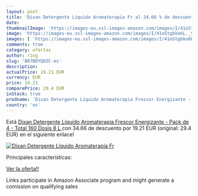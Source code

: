 ```yaml
---
layout: post
title: 'Dixan Detergente Líquido Aromaterapia Fr al 34.66 % de descuento'
date: 
thumbnailImage: 'https://images-eu.ssl-images-amazon.com/images/I/41oStgbko6L._SL200_.jpg'
image: 'https://images-eu.ssl-images-amazon.com/images/I/41oStgbko6L._SL200_.jpg'
images: [ 'https://images-eu.ssl-images-amazon.com/images/I/41oStgbko6L._SL200_.jpg' ]
comments: true
category: ofertas
author: ring
slug: 'B07BDYQDZC-es'
description:
actualPrice: 19.21 EUR
currency: EUR
price: 19.21
comparePrice: 29.4 EUR
inStock: true
prodname: 'Dixan Detergente Líquido Aromaterapia Frescor Energizante - Pack de 4 - Total 160 Dosis  8 L '
country: 'es'
---
```


Está [Dixan Detergente Líquido Aromaterapia Frescor Energizante - Pack de 4 - Total 160 Dosis  8 L ](https://www.amazon.es/dp/B07BDYQDZC/?tag=tolees-21) con 34.66 de descuento por 19.21 EUR (original: 29.4 EUR) en el siguiente enlace!

[![Dixan Detergente Líquido Aromaterapia Fr](https://images-eu.ssl-images-amazon.com/images/I/41oStgbko6L._SL200_.jpg)](https://www.amazon.es/dp/B07BDYQDZC/?tag=tolees-21)

Principales características:


[Ver la oferta!!](https://www.amazon.es/dp/B07BDYQDZC/?tag=tolees-21)

Links participate in Amazon Associate program and might generate a comission on qualifying sales


